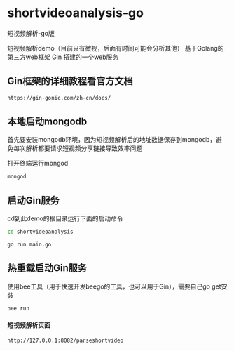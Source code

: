 # shortvideoanalysis-go
短视频解析-go版

短视频解析demo（目前只有微视，后面有时间可能会分析其他）
基于Golang的第三方web框架 Gin 搭建的一个web服务

## Gin框架的详细教程看官方文档
```bash
https://gin-gonic.com/zh-cn/docs/
```

## 本地启动mongodb
首先要安装mongodb环境，因为短视频解析后的地址数据保存到mongodb，避免每次解析都要请求短视频分享链接导致效率问题

打开终端运行mongod
```bash
mongod
```

## 启动Gin服务
cd到此demo的根目录运行下面的启动命令
```bash
cd shortvideoanalysis

go run main.go
```

## 热重载启动Gin服务
使用bee工具（用于快速开发beego的工具，也可以用于Gin），需要自己go get安装
```bash
bee run
```

#### 短视频解析页面
```bash
http://127.0.0.1:8082/parseshortvideo
```

